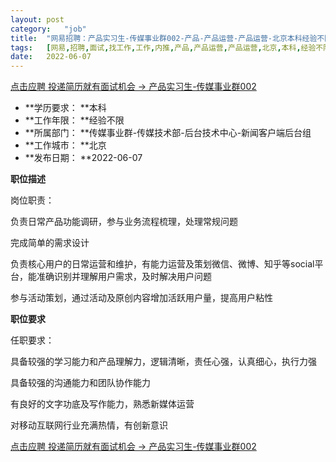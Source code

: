 ```yaml
---
layout:	post
category:	"job"
title:	"网易招聘：产品实习生-传媒事业群002-产品-产品运营-产品运营-北京本科经验不限"
tags:	[网易,招聘,面试,找工作,工作,内推,产品,产品运营,产品运营,北京,本科,经验不限]
date:	2022-06-07
---
```


[点击应聘 投递简历就有面试机会 ->  产品实习生-传媒事业群002](http://mobile.bole.netease.com/bole/boleDetail?id=40685&employeeId=346f03c3cda5f04c&key=all)



- **学历要求： **本科
- **工作年限： **经验不限
- **所属部门： **传媒事业群-传媒技术部-后台技术中心-新闻客户端后台组
- **工作城市： **北京
- **发布日期： **2022-06-07



**职位描述**

岗位职责：



负责日常产品功能调研，参与业务流程梳理，处理常规问题



完成简单的需求设计



负责核心用户的日常运营和维护，有能力运营及策划微信、微博、知乎等social平台，能准确识别并理解用户需求，及时解决用户问题



参与活动策划，通过活动及原创内容增加活跃用户量，提高用户粘性







**职位要求**

任职要求：



具备较强的学习能力和产品理解力，逻辑清晰，责任心强，认真细心，执行力强



具备较强的沟通能力和团队协作能力



有良好的文字功底及写作能力，熟悉新媒体运营



对移动互联网行业充满热情，有创新意识



[点击应聘 投递简历就有面试机会 ->  产品实习生-传媒事业群002](http://mobile.bole.netease.com/bole/boleDetail?id=40685&employeeId=346f03c3cda5f04c&key=all)